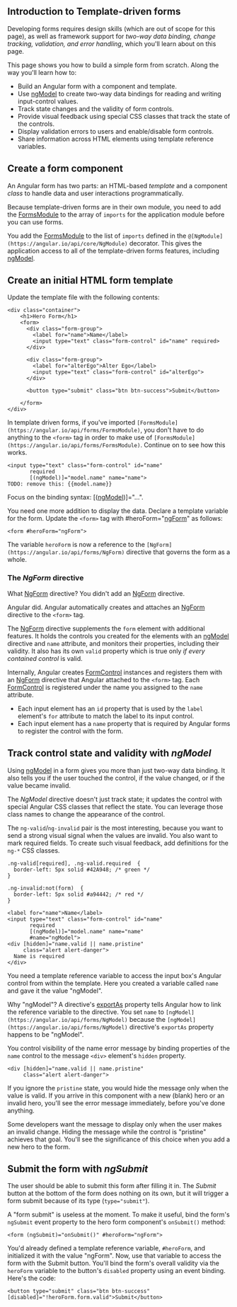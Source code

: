 
## Introduction to Template-driven forms

Developing forms requires design skills (which are out of scope for this page), as well as framework support for  _two-way data binding, change tracking, validation, and error handling_, which you'll learn about on this page.

This page shows you how to build a simple form from scratch. Along the way you'll learn how to:

-   Build an Angular form with a component and template.
-   Use  [ngModel](https://angular.io/api/forms/NgModel)  to create two-way data bindings for reading and writing input-control values.
-   Track state changes and the validity of form controls.
-   Provide visual feedback using special CSS classes that track the state of the controls.
-   Display validation errors to users and enable/disable form controls.
-   Share information across HTML elements using template reference variables.

## Create a form component

An Angular form has two parts: an HTML-based  _template_  and a component  _class_  to handle data and user interactions programmatically.

Because template-driven forms are in their own module, you need to add the [FormsModule](https://angular.io/api/forms/FormsModule) to the array of `imports` for the application module before you can use forms.

You add the [FormsModule](https://angular.io/api/forms/FormsModule) to the list of `imports` defined in the `@[NgModule](https://angular.io/api/core/NgModule)` decorator. This gives the application access to all of the template-driven forms features, including [ngModel](https://angular.io/api/forms/NgModel).


## Create an initial HTML form template

Update the template file with the following contents:

    <div class="container">
        <h1>Hero Form</h1>
        <form>
          <div class="form-group">
            <label for="name">Name</label>
            <input type="text" class="form-control" id="name" required>
          </div>
    
          <div class="form-group">
            <label for="alterEgo">Alter Ego</label>
            <input type="text" class="form-control" id="alterEgo">
          </div>
    
          <button type="submit" class="btn btn-success">Submit</button>
    
        </form>
    </div>

In template driven forms, if you've imported `[FormsModule](https://angular.io/api/forms/FormsModule)`, you don't have to do anything to the `<form>` tag in order to make use of `[FormsModule](https://angular.io/api/forms/FormsModule)`. Continue on to see how this works.


    <input type="text" class="form-control" id="name"
           required
           [(ngModel)]="model.name" name="name">
    TODO: remove this: {{model.name}}

Focus on the binding syntax:  [([ngModel](https://angular.io/api/forms/NgModel))]="...".

You need one more addition to display the data. Declare a template variable for the form. Update the  `<form>`  tag with  #heroForm="[ngForm](https://angular.io/api/forms/NgForm)"  as follows:

    <form #heroForm="ngForm">

The variable `heroForm` is now a reference to the `[NgForm](https://angular.io/api/forms/NgForm)` directive that governs the form as a whole.

### The  _NgForm_  directive

What  [NgForm](https://angular.io/api/forms/NgForm)  directive? You didn't add an  [NgForm](https://angular.io/api/forms/NgForm)  directive.

Angular did. Angular automatically creates and attaches an  [NgForm](https://angular.io/api/forms/NgForm)  directive to the  `<form>`  tag.

The  [NgForm](https://angular.io/api/forms/NgForm)  directive supplements the  `form`  element with additional features. It holds the controls you created for the elements with an  [ngModel](https://angular.io/api/forms/NgModel)  directive and  `name`  attribute, and monitors their properties, including their validity. It also has its own  `valid`  property which is true only  _if every contained control_  is valid.

Internally, Angular creates [FormControl](https://angular.io/api/forms/FormControl) instances and registers them with an [NgForm](https://angular.io/api/forms/NgForm) directive that Angular attached to the `<form>` tag. Each [FormControl](https://angular.io/api/forms/FormControl) is registered under the name you assigned to the `name` attribute.

-   Each input element has an  `id`  property that is used by the  `label`  element's  `for`  attribute to match the label to its input control.
-   Each input element has a  `name`  property that is required by Angular forms to register the control with the form.

## Track control state and validity with  _ngModel_

Using [ngModel](https://angular.io/api/forms/NgModel)  in a form gives you more than just two-way data binding. It also tells you if the user touched the control, if the value changed, or if the value became invalid.

The  _NgModel_  directive doesn't just track state; it updates the control with special Angular CSS classes that reflect the state. You can leverage those class names to change the appearance of the control.

The `ng-valid`/`ng-invalid` pair is the most interesting, because you want to send a strong visual signal when the values are invalid. You also want to mark required fields. To create such visual feedback, add definitions for the `ng-*` CSS classes.


    .ng-valid[required], .ng-valid.required  {
      border-left: 5px solid #42A948; /* green */
    }
    
    .ng-invalid:not(form)  {
      border-left: 5px solid #a94442; /* red */
    }

    <label for="name">Name</label>
    <input type="text" class="form-control" id="name"
           required
           [(ngModel)]="model.name" name="name"
           #name="ngModel">
    <div [hidden]="name.valid || name.pristine"
         class="alert alert-danger">
      Name is required
    </div>

You need a template reference variable to access the input box's Angular control from within the template. Here you created a variable called `name` and gave it the value "ngModel".

Why "ngModel"? A directive's [exportAs](https://angular.io/api/core/Directive) property tells Angular how to link the reference variable to the directive. You set `name` to `[ngModel](https://angular.io/api/forms/NgModel)` because the `[ngModel](https://angular.io/api/forms/NgModel)` directive's `exportAs` property happens to be "ngModel".

You control visibility of the name error message by binding properties of the `name` control to the message `<div>` element's `hidden` property.

    <div [hidden]="name.valid || name.pristine"
         class="alert alert-danger">

If you ignore the `pristine` state, you would hide the message only when the value is valid. If you arrive in this component with a new (blank) hero or an invalid hero, you'll see the error message immediately, before you've done anything.

Some developers want the message to display only when the user makes an invalid change. Hiding the message while the control is "pristine" achieves that goal. You'll see the significance of this choice when you add a new hero to the form.


## Submit the form with  _ngSubmit_

The user should be able to submit this form after filling it in. The  _Submit_  button at the bottom of the form does nothing on its own, but it will trigger a form submit because of its type (`type="submit"`).

A "form submit" is useless at the moment. To make it useful, bind the form's  `ngSubmit`  event property to the hero form component's  `onSubmit()`  method:

    <form (ngSubmit)="onSubmit()" #heroForm="ngForm">


You'd already defined a template reference variable, `#heroForm`, and initialized it with the value "ngForm". Now, use that variable to access the form with the Submit button.
You'll bind the form's overall validity via the `heroForm` variable to the button's `disabled` property using an event binding. Here's the code:


    <button type="submit" class="btn btn-success" [disabled]="!heroForm.form.valid">Submit</button>




